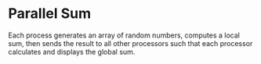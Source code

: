 # Parallel Sum
Each process generates an array of random numbers, computes a local sum, then sends the result to all other processors such that each processor calculates and displays the global sum.